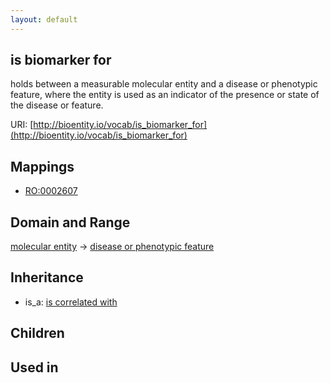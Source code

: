 ```yaml
---
layout: default
---
```


## is biomarker for


holds between a measurable molecular entity and a disease or phenotypic feature, where the entity is used as an indicator of the presence or state of the disease or feature.

URI: [http://bioentity.io/vocab/is_biomarker_for](http://bioentity.io/vocab/is_biomarker_for)
## Mappings

 * [RO:0002607](http://purl.obolibrary.org/obo/RO_0002607)

## Domain and Range

[molecular entity](MolecularEntity.html) -> [disease or phenotypic feature](DiseaseOrPhenotypicFeature.html)

## Inheritance

 *  is_a: [is correlated with](is_correlated_with.html)

## Children


## Used in

